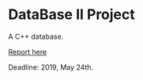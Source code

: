 # DataBase II Project

A C++ database.

[Report here](https://www.overleaf.com/4762861145hffzqzsstgxj)

Deadline: 2019, May 24th.
